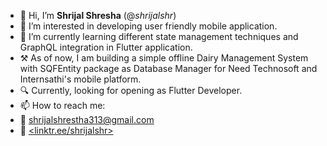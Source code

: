 - 👋 Hi, I’m **Shrijal Shresha** (@*shrijalshr*)
- 👀 I’m interested in developing user friendly mobile application.
- 🌱 I’m currently learning different state management techniques and GraphQL integration in Flutter application.
- ⚒️ As of now, I am building a simple offline Dairy Management System with SQFEntity package as Database Manager for Need                   Technosoft and Internsathi's mobile platform.
- 🔍 Currently, looking for opening as Flutter Developer.
- 📫 How to reach me: 
- 📧 <shrijalshrestha313@gmail.com>  
- 🌳 [<linktr.ee/shrijalshr>](https://linktr.ee/shrijalshr)

<!---
shrijalshr/shrijalshr is a ✨ special ✨ repository because its `README.md` (this file) appears on your GitHub profile.
You can click the Preview link to take a look at your changes.
--->
